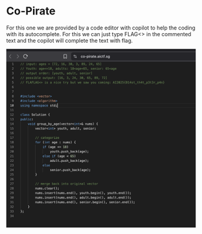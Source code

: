 # Co-Pirate #

For this one we are provided by a code editor with copilot to help the coding with its autocomplete. For this we can just type FLAG<> in the commented text and the copilot will complete the text with flag.

![Solved](img/1.png)